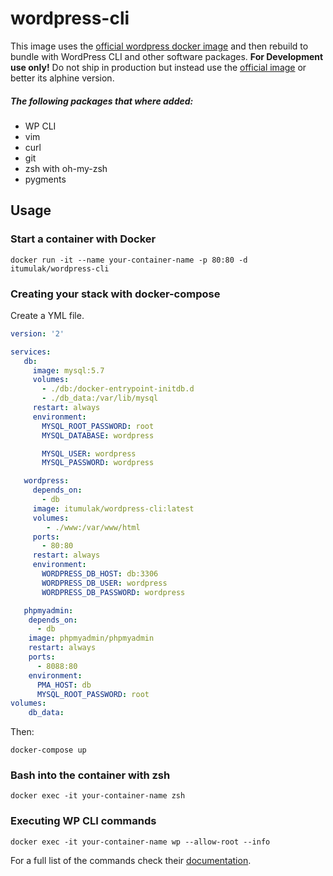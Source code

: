 #  wordpress-cli
This image uses the [official wordpress docker image](https://github.com/docker-library/wordpress/tree/047c3b4b0f54f80753e65c20dcc0064b0d39a76b/php7.1/apache) and then rebuild to bundle with WordPress CLI and other software packages. **For Development use only!** Do not ship in production but instead use the [official image](https://hub.docker.com/_/wordpress) or better its alphine version.  

##### The following packages that where added:
- WP CLI
- vim
- curl
- git
- zsh with oh-my-zsh
- pygments

## Usage
### Start a container with Docker
```
docker run -it --name your-container-name -p 80:80 -d itumulak/wordpress-cli
```

### Creating your stack with docker-compose
Create a YML file.
```yaml
version: '2'

services:
   db:
     image: mysql:5.7
     volumes:
       - ./db:/docker-entrypoint-initdb.d
       - ./db_data:/var/lib/mysql
     restart: always
     environment:
       MYSQL_ROOT_PASSWORD: root
       MYSQL_DATABASE: wordpress

       MYSQL_USER: wordpress
       MYSQL_PASSWORD: wordpress

   wordpress:
     depends_on:
       - db
     image: itumulak/wordpress-cli:latest
     volumes:
        - ./www:/var/www/html
     ports:
       - 80:80
     restart: always
     environment:
       WORDPRESS_DB_HOST: db:3306
       WORDPRESS_DB_USER: wordpress
       WORDPRESS_DB_PASSWORD: wordpress

   phpmyadmin:
    depends_on:
      - db
    image: phpmyadmin/phpmyadmin
    restart: always
    ports:
      - 8088:80
    environment:
      PMA_HOST: db
      MYSQL_ROOT_PASSWORD: root
volumes:
    db_data:
```
Then:
```
docker-compose up
```

### Bash into the container with zsh
```
docker exec -it your-container-name zsh
```

### Executing WP CLI commands
```
docker exec -it your-container-name wp --allow-root --info
```
For a full list of the commands check their [documentation](https://wp-cli.org/cli/commands/).